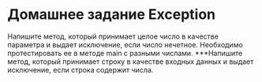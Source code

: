 # Домашнее задание Exception



Напишите метод, который принимает целое число в качестве параметра и выдает исключение, если число нечетное. Необходимо протестировать ее в методе main с разными числами.
***Напишите метод, который принимает строку в качестве входных данных и выдает исключение, если строка содержит числа.
